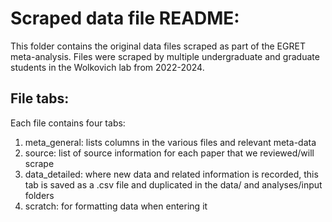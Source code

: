 # Scraped data file README:

This folder contains the original data files scraped as part of the EGRET meta-analysis. Files were scraped by multiple undergraduate and graduate students in the Wolkovich lab from 2022-2024.

## File tabs:

Each file contains four tabs:
1. meta_general: lists columns in the various files and relevant meta-data
2. source: list of source information for each paper that we reviewed/will scrape
3. data_detailed: where new data and related information is recorded, this tab is saved as a .csv file and duplicated in the data/ and analyses/input folders
4. scratch: for formatting data when entering it

